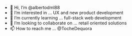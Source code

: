 - 👋 Hi, I’m @albertodml88
- 👀 I’m interested in ... UX and new product development
- 🌱 I’m currently learning ... full-stack web development
- 💞️ I’m looking to collaborate on ... retail oriented solutions 
- 📫 How to reach me ... @TocheDequora

<!---
albertodml88/albertodml88 is a ✨ special ✨ repository because its `README.md` (this file) appears on your GitHub profile.
You can click the Preview link to take a look at your changes.
--->
